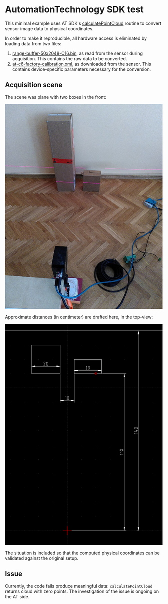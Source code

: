 # AutomationTechnology SDK test

This minimal example uses AT SDK's [calculatePointCloud](http://docs.automationtechnology.de/software/cxsdk/Files/_point_cloud_8h/#function-calculatepointcloud) routine to convert sensor image data to physical coordinates.

In order to make it reproducible, all hardware access is eliminated by loading data from two files:

1. [range-buffer-50x2048-C16.bin](range-buffer-50x2048-C16.bin), as read from the sensor during acquisition. This contains the raw data to be converted.
2. [at-c6-factory-calibration.xml](at-c6-factory-calibration.xml), as downloaded from the sensor. This contains device-specific parameters necessary for the conversion.

## Acquisition scene 

The scene was plane with two boxes in the front:

![photo](photo.jpg)

Approximate distances (in centimeter) are drafted here, in the top-view:

![top-view draft](top-view-cm.png)

The situation is included so that the computed physical coordinates can be validated against the original setup.

## Issue

Currently, the code fails produce meaningful data: `calculatePointCloud` returns cloud with zero points. The investigation of the issue is ongoing on the AT side.

